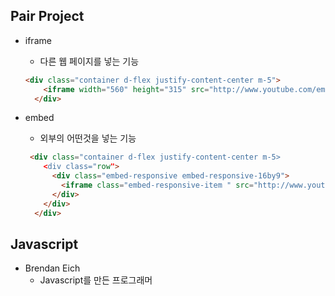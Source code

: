 ## Pair Project

* iframe

  * 다른 웹 페이지를 넣는 기능

  ```html
  <div class="container d-flex justify-content-center m-5">
      <iframe width="560" height="315" src="http://www.youtube.com/embed/ye4KFyWu2do" allowfullscreen></iframe>
    </div>
  ```

  

* embed 

  * 외부의 어떤것을 넣는 기능

  ```html
   <div class="container d-flex justify-content-center m-5>
      <div class="row">
        <div class="embed-responsive embed-responsive-16by9">
          <iframe class="embed-responsive-item " src="http://www.youtube.com/embed/ye4KFyWu2do"></iframe>
        </div>
      </div>
    </div>
  ```

  



## Javascript

* Brendan Eich
  * Javascript를 만든 프로그래머